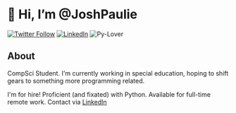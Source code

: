 # 👋 Hi, I’m @JoshPaulie

[![Twitter Follow](https://img.shields.io/twitter/follow/itsBexli?color=9fe2bf&label=Twitter&logoColor=9fe2bf)](https://twitter.com/itsbexli)
[![LinkedIn](https://img.shields.io/badge/🤝-LinkedIn-9fe2bf)](https://www.linkedin.com/in/joshua-lee-88a8a5154)
![Py-Lover](https://img.shields.io/badge/Python-Lover-9fe2bf)

## About
CompSci Student. I'm currently working in special education, hoping to shift gears to something more programming related.

I'm for hire! Proficient (and fixated) with Python. Available for full-time remote work. Contact via [LinkedIn](https://www.linkedin.com/in/joshua-lee-88a8a5154) 

